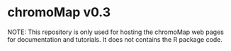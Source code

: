 # chromoMap v0.3

NOTE: This repository is only used for hosting the chromoMap web pages for documentation and tutorials. It does not contains the R package code.
